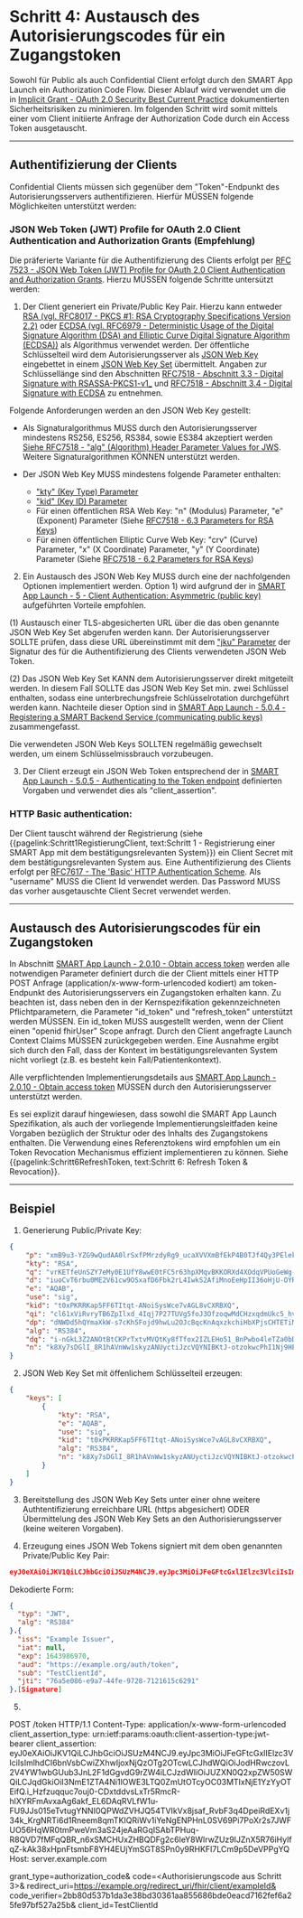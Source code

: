 # Schritt 4: Austausch des Autorisierungscodes für ein Zugangstoken

Sowohl für Public als auch Confidential Client erfolgt durch den SMART App Launch ein Authorization Code Flow. Dieser Ablauf wird verwendet um die in [Implicit Grant - OAuth 2.0 Security Best Current Practice](https://datatracker.ietf.org/doc/html/draft-ietf-oauth-security-topics-09#section-2.1.2) dokumentierten Sicherheitsrisiken zu minimieren. Im folgenden Schritt wird somit mittels einer vom Client initiierte Anfrage der Authorization Code durch ein Access Token ausgetauscht.

----

## Authentifizierung der Clients

Confidential Clients müssen sich gegenüber dem "Token"-Endpunkt des Autorisierungsservers authentifizieren. Hierfür MÜSSEN folgende Möglichkeiten unterstützt werden:

### JSON Web Token (JWT) Profile for OAuth 2.0 Client Authentication and Authorization Grants (Empfehlung)

Die präferierte Variante für die Authentifizierung des Clients erfolgt per [RFC 7523 - JSON Web Token (JWT) Profile for OAuth 2.0 Client Authentication and Authorization Grants](https://datatracker.ietf.org/doc/html/rfc7523). Hierzu MÜSSEN folgende Schritte untersützt werden:

1. Der Client generiert ein Private/Public Key Pair. Hierzu kann entweder [RSA (vgl. RFC8017 - PKCS #1: RSA Cryptography Specifications Version 2.2)](https://datatracker.ietf.org/doc/html/rfc8017) oder [ECDSA (vgl. RFC6979 - Deterministic Usage of the Digital Signature Algorithm (DSA) and Elliptic Curve Digital Signature Algorithm (ECDSA))](https://datatracker.ietf.org/doc/html/rfc6979) als Algorithmus verwendet werden. Der öffentliche Schlüsselteil wird dem Autorisierungsserver als [JSON Web Key](https://datatracker.ietf.org/doc/html/rfc7517) eingebettet in einem [JSON Web Key Set](https://datatracker.ietf.org/doc/html/rfc7517#section-5) übermittelt. Angaben zur Schlüssellänge sind den Abschnitten [RFC7518 - Abschnitt 3.3 - Digital Signature with RSASSA-PKCS1-v1_](https://datatracker.ietf.org/doc/html/rfc7518#section-3.3) und [RFC7518 - Abschnitt 3.4 - Digital Signature with ECDSA](https://datatracker.ietf.org/doc/html/rfc7518#section-3.4) zu entnehmen.

Folgende Anforderungen werden an den JSON Web Key gestellt:

- Als Signaturalgorithmus MUSS durch den Autorisierungsserver mindestens RS256, ES256, RS384, sowie ES384 akzeptiert werden [Siehe RFC7518 - "alg" (Algorithm) Header Parameter Values for JWS](https://datatracker.ietf.org/doc/html/rfc7518#section-3.1). Weitere Signaturalgorithmen KÖNNEN unterstützt werden.

- Der JSON Web Key MUSS mindestens folgende Parameter enthalten:
    - ["kty" (Key Type) Parameter](https://datatracker.ietf.org/doc/html/rfc7517#section-4.1)
    - ["kid" (Key ID) Parameter](https://datatracker.ietf.org/doc/html/rfc7517#section-4.5)
    - Für einen öffentlichen RSA Web Key: "n" (Modulus) Parameter, "e" (Exponent) Parameter (Siehe [RFC7518 - 6.3 Parameters for RSA Keys](https://datatracker.ietf.org/doc/html/rfc7518#section-6.3))
    - Für einen öffentlichen Elliptic Curve Web Key: "crv" (Curve) Parameter, "x" (X Coordinate) Parameter, "y" (Y Coordinate) Parameter (Siehe [RFC7518 - 6.2 Parameters for RSA Keys](https://datatracker.ietf.org/doc/html/rfc7518#section-6.2))

2. Ein Austausch des JSON Web Key MUSS durch eine der nachfolgenden Optionen implementiert werden. Option 1) wird aufgrund der in [SMART App Launch - 5 - Client Authentication: Asymmetric (public key)](https://hl7.org/fhir/smart-app-launch/STU2/client-confidential-asymmetric.html#client-authentication-asymmetric-public-key) aufgeführten Vorteile empfohlen.

(1) Austausch einer TLS-abgesicherten URL über die das oben genannte JSON Web Key Set abgerufen werden kann. Der Autorisierungsserver SOLLTE prüfen, dass diese URL übereinstimmt mit dem ["jku" Parameter](https://datatracker.ietf.org/doc/html/rfc7515#section-4.1.2) der Signatur des für die Authentifizierung des Clients verwendeten JSON Web Token.

(2) Das JSON Web Key Set KANN dem Autorisierungsserver direkt mitgeteilt werden. In diesem Fall SOLLTE das JSON Web Key Set min. zwei Schlüssel enthalten, sodass eine unterbrechungsfreie Schlüsselrotation durchgeführt werden kann. Nachteile dieser Option sind in [SMART App Launch - 5.0.4 - Registering a SMART Backend Service (communicating public keys)](https://hl7.org/fhir/smart-app-launch/STU2/client-confidential-asymmetric.html#registering-a-client-communicting-public-keys) zusammengefasst.

Die verwendeten JSON Web Keys SOLLTEN regelmäßig gewechselt werden, um einem Schlüsselmissbrauch vorzubeugen.

3. Der Client erzeugt ein JSON Web Token entsprechend der in [SMART App Launch - 5.0.5 - Authenticating to the Token endpoint](https://hl7.org/fhir/smart-app-launch/STU2/client-confidential-asymmetric.html#authenticating-to-the-token-endpoint) definierten Vorgaben und verwendet dies als "client_assertion".

### HTTP Basic authentication:

Der Client tauscht während der Registrierung (siehe {{pagelink:Schritt1RegistierungClient, text:Schritt 1 - Registrierung einer SMART App mit dem bestätigungsrelevanten System}}) ein Client Secret mit dem bestätigungsrelevanten System aus. Eine Authentifizierung des Clients erfolgt per [RFC7617 - The 'Basic' HTTP Authentication Scheme](https://datatracker.ietf.org/doc/html/rfc7617). Als "username" MUSS die Client Id verwendet werden. Das Password MUSS das vorher ausgetauschte Client Secret verwendet werden.

----

## Austausch des Autorisierungscodes für ein Zugangstoken

In Abschnitt [SMART App Launch - 2.0.10 - Obtain access token](https://hl7.org/fhir/smart-app-launch/STU2/app-launch.html#obtain-access-token) werden alle notwendigen Parameter definiert durch die der Client mittels einer HTTP POST Anfrage (application/x-www-form-urlencoded kodiert) am token-Endpunkt des Autorisierungsservers ein Zugangstoken erhalten kann. Zu beachten ist, dass neben den in der Kernspezifikation gekennzeichneten Pflichtparametern, die Parameter "id_token" und "refresh_token" unterstützt werden MÜSSEN. Ein id_token MUSS ausgestellt werden, wenn der Client einen "openid fhirUser" Scope anfragt. Durch den Client angefragte Launch Context Claims MÜSSEN zurückgegeben werden. Eine Ausnahme ergibt sich durch den Fall, dass der Kontext im bestätigungsrelevanten System nicht vorliegt (z.B. es besteht kein Fall/Patientenkontext). 

Alle verpflichtenden Implementierungsdetails aus [SMART App Launch - 2.0.10 - Obtain access token](https://hl7.org/fhir/smart-app-launch/STU2/app-launch.html#obtain-access-token) MÜSSEN durch den Autorisierungsserver unterstützt werden.

Es sei explizit darauf hingewiesen, dass sowohl die SMART App Launch Spezifikation, als auch der vorliegende Implementierungsleitfaden keine Vorgaben bezüglich der Struktur oder des Inhalts des Zugangstokens enthalten. Die Verwendung eines Referenztokens wird empfohlen um ein Token Revocation Mechanismus effizient implementieren zu können. Siehe {{pagelink:Schritt6RefreshToken, text:Schritt 6: Refresh Token & Revocation}}.

----

## Beispiel

1. Generierung Public/Private Key:

```json
{
    "p": "xmB9u3-YZG9wQudAA0lrSxfPMrzdyRg9_ucaXVVXmBfEkP4B0TJf4Qy3PElekRpRwQQzkTGru06uJZr3C-FnnjbVyzGjSJovWP5S4vBm7zWVGMMhdLDCRtGqx2qC0MGLV7aAGg7XN590US_8XRqtMiMv4RHwj5mzMK-S-4-G_dc",
    "kty": "RSA",
    "q": "vrKETfeUnSZY7eMy0E1UfY8wwE0tFC5r63hpXMqvBKKORXd4XOdqVPUoGeWg-tk4g7aQWW5SJIYk72EGaRuZ-S1giFo724fbJ0lxMxM-HOqMrxhCEDFNOzsjS-tZzbq8krXOp8yAPMENx3bvMFyk2N84qFVaD4gkibIPR6QM_fM",
    "d": "iuoCvT6rbu0ME2V61cw9OSxafD6Fbk2rL4IwkS2AfiMnoEeHpII36oHjU-OYRCRtOGoj8Hes0NkBTffXocYbyXKAxpdzogh1WqPyCraIDJSNR_Wv2ebHdtmie_3ZOdPntYN6MN8y7rinlZBWNgXH8d7GCo48UnT4zu66gyqN7gWVN90it4B0Xcy_3RdHpIO3e1ES-zDWDkP8APL8NPxMAqX7NL5sYtWxKCdFXfMi456iZ_THMu4dJC9QtqTkzphwtsbSrGTTMZXHuqw92fH7NRRhc17vyanNzMXbPJ6Wiy8DoI_1Gopz9HFOWzK7RiQeJtes136vTRXKa3vcnZFB4Q",
    "e": "AQAB",
    "use": "sig",
    "kid": "t0xPKRRKap5FF6TItqt-ANoiSysWce7vAGL8vCXRBXQ",
    "qi": "cl61xViRvryTB6ZpIlxd_4Iqj7P27TUVg5foJ3OfzoqwMdCHzxqdmUkc5_hvZB18eUTxu6hj1f4tw63r61D84SdOxJ8YC7b7Cu1sc2sh4YvlrpeGjKFZfHQCCxQigXJID4XBElxxqoiTWnCrUQPq6cMo3An9h-_w0AjtJAA2i2Y",
    "dp": "dNWDd5hQYmaXkW-s7cKh5Fojd9hwLu2OJcBqcKnAqxzkchiHbXPjsCHTETiM75y2pZ0Z2duNLwXJ3vADrAWXB0F4bPHRHwNf-2Pd4TaBCUVfiHP0EkvAQAFgOY5reRNkQ8aCb9ZpvqK02NQQJ618b9j1a_Mq4Qg-1t-xC2Oet4U",
    "alg": "RS384",
    "dq": "i-nGkL3Z2ANOtBtCKPrTxtvMVQtKy8fTfox2IZLEHo51_BnPwbo4leTZa0bDecjuYhUMi9EZi5qwdsGlRnDt45ibfu9Vg5iF_qkv2N2BcQ3V8pHFxsOlepPFLeqblQoxWSLzYMH2RJ0QUwy8KauPd18v3rHgxgyJYk22UEXZEmk",
    "n": "k8Xy7sDGlI_8R1hAVnWw1skyzANUyctiJzcVQYNIBKtJ-otzokwcPhI1Nj9HEjyBw-2ikPw7eQ9VbcVzOZmJY57XcuMFl0UkR8acGdTt5VNQMxKdbzk3RbbFv9fuadT9nMjZfXZ1Z1UX9dxYt51T-Ay7Qpo0_cczxlKMBmdScZOiQCCyfUW4rVwDQZ5-Vnjk8AkmhChjidrsnu_aVj8P4A_g6Ik-XIyhGwFmXHFWyqAANgZdV-kypdaXwGjgrNBjw0AbDC90AghYhjY1nslWFgZIeI-DDqUyS6X8NX3CIPQsTs2iSXBQTeoOmSmLHAjC4rgiajtCM7cMdlY0SBRuFQ"
}
```

2. JSON Web Key Set mit öffenlichem Schlüsselteil erzeugen:

```json
{
    "keys": [
        {
            "kty": "RSA",
            "e": "AQAB",
            "use": "sig",
            "kid": "t0xPKRRKap5FF6TItqt-ANoiSysWce7vAGL8vCXRBXQ",
            "alg": "RS384",
            "n": "k8Xy7sDGlI_8R1hAVnWw1skyzANUyctiJzcVQYNIBKtJ-otzokwcPhI1Nj9HEjyBw-2ikPw7eQ9VbcVzOZmJY57XcuMFl0UkR8acGdTt5VNQMxKdbzk3RbbFv9fuadT9nMjZfXZ1Z1UX9dxYt51T-Ay7Qpo0_cczxlKMBmdScZOiQCCyfUW4rVwDQZ5-Vnjk8AkmhChjidrsnu_aVj8P4A_g6Ik-XIyhGwFmXHFWyqAANgZdV-kypdaXwGjgrNBjw0AbDC90AghYhjY1nslWFgZIeI-DDqUyS6X8NX3CIPQsTs2iSXBQTeoOmSmLHAjC4rgiajtCM7cMdlY0SBRuFQ"
        }
    ]
}
```

3. Bereitstellung des JSON Web Key Sets unter einer ohne weitere Authtentifizierung erreichbare URL (https abgesichert) ODER Übermittelung des JSON Web Key Sets an den Authorisierungsserver (keine weiteren Vorgaben).

4. Erzeugung eines JSON Web Tokens signiert mit dem oben genannten Private/Public Key Pair:

```json
eyJ0eXAiOiJKV1QiLCJhbGciOiJSUzM4NCJ9.eyJpc3MiOiJFeGFtcGxlIElzc3VlciIsImlhdCI6bnVsbCwiZXhwIjoxNjQzOTg2OTcwLCJhdWQiOiJodHRwczovL2V4YW1wbGUub3JnL2F1dGgvdG9rZW4iLCJzdWIiOiJUZXN0Q2xpZW50SWQiLCJqdGkiOiI3NmE1ZTA4Ni1lOWE3LTQ0ZmUtOTcyOC03MTIxNjE1YzYyOTEifQ.i_Hzfzuqquc7ouj0-CDxtddvsLxTr5RmcR-hlXYRFmAvxaAg6akf_EL6DAqRVLfW1u-FU9JJs015eTvtugYNNI0QPWdZVHJQ54TVIkVx8jsaf_RvbF3q4DpeiRdEXv1j34k_KrgNRTi6d1Rneem8qmTKIQRiWv1iYeNgENPHnL0SV69Pi7PoXr2s7JWFUO56HqWR0tmPweVm3aS24jeAaRGqISAbTPHuq-R8QVD7fMFqQBR_n6xSMCHUxZHBQDFg2c6leY8WlrwZUz9lJZnX5R76iHylfqZ-kAk38xHpnFtsmbF8YH4EUjYmSGT8SPn0y9RHKFI7LCm9p5DeVPPgYQ
```

Dekodierte Form:

```json
{
  "typ": "JWT",
  "alg": "RS384"
}.{
  "iss": "Example Issuer",
  "iat": null,
  "exp": 1643986970,
  "aud": "https://example.org/auth/token",
  "sub": "TestClientId",
  "jti": "76a5e086-e9a7-44fe-9728-7121615c6291"
}.[Signature]
```

5. 

POST /token HTTP/1.1
Content-Type: application/x-www-form-urlencoded
client_assertion_type: urn:ietf:params:oauth:client-assertion-type:jwt-bearer
client_assertion: eyJ0eXAiOiJKV1QiLCJhbGciOiJSUzM4NCJ9.eyJpc3MiOiJFeGFtcGxlIElzc3VlciIsImlhdCI6bnVsbCwiZXhwIjoxNjQzOTg2OTcwLCJhdWQiOiJodHRwczovL2V4YW1wbGUub3JnL2F1dGgvdG9rZW4iLCJzdWIiOiJUZXN0Q2xpZW50SWQiLCJqdGkiOiI3NmE1ZTA4Ni1lOWE3LTQ0ZmUtOTcyOC03MTIxNjE1YzYyOTEifQ.i_Hzfzuqquc7ouj0-CDxtddvsLxTr5RmcR-hlXYRFmAvxaAg6akf_EL6DAqRVLfW1u-FU9JJs015eTvtugYNNI0QPWdZVHJQ54TVIkVx8jsaf_RvbF3q4DpeiRdEXv1j34k_KrgNRTi6d1Rneem8qmTKIQRiWv1iYeNgENPHnL0SV69Pi7PoXr2s7JWFUO56HqWR0tmPweVm3aS24jeAaRGqISAbTPHuq-R8QVD7fMFqQBR_n6xSMCHUxZHBQDFg2c6leY8WlrwZUz9lJZnX5R76iHylfqZ-kAk38xHpnFtsmbF8YH4EUjYmSGT8SPn0y9RHKFI7LCm9p5DeVPPgYQ
Host: server.example.com

grant_type=authorization_code&
code=<Authorisierungscode aus Schritt 3>&
redirect_uri=https://example.org/redirect_uri/fhir/client/exampleId&
code_verifier=2bb80d537b1da3e38bd30361aa855686bde0eacd7162fef6a25fe97bf527a25b&
client_id=TestClientId